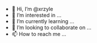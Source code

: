 - 👋 Hi, I’m @xrzyle
- 👀 I’m interested in ...
- 🌱 I’m currently learning ...
- 💞️ I’m looking to collaborate on ...
- 📫 How to reach me ...

<!---
xrzyle/xrzyle is a ✨ special ✨ repository because its `README.md` (this file) appears on your GitHub profile.
You can click the Preview link to take a look at your changes.
--->
